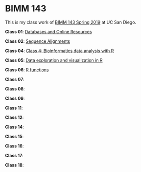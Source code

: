 # BIMM 143

This is my class work of [BIMM 143 Spring 2019](https://bioboot.github.io/bimm143_S19/) at UC San Diego.

**Class 01**: [Databases and Online Resources](https://github.com/yiiif/BIMM143/blob/master/class01/class01.md)

**Class 02**: [Sequence Alignments](https://github.com/yiiif/BIMM143/blob/master/class02/class02.md)

**Class 04**: [Class 4: Bioinformatics data analysis with R](https://github.com/yiiif/BIMM143/blob/master/class04/class04.md)

**Class 05**: [Data exploration and visualization in R](https://github.com/yiiif/BIMM143/blob/master/class05/class05.md)

**Class 06**: [R functions](https://github.com/yiiif/BIMM143/blob/master/class06/class06.md)

**Class 07**:

**Class 08**:

**Class 09**:

**Class 11**:

**Class 12**:

**Class 14**:

**Class 15**:

**Class 16**:

**Class 17**:

**Class 18**:
